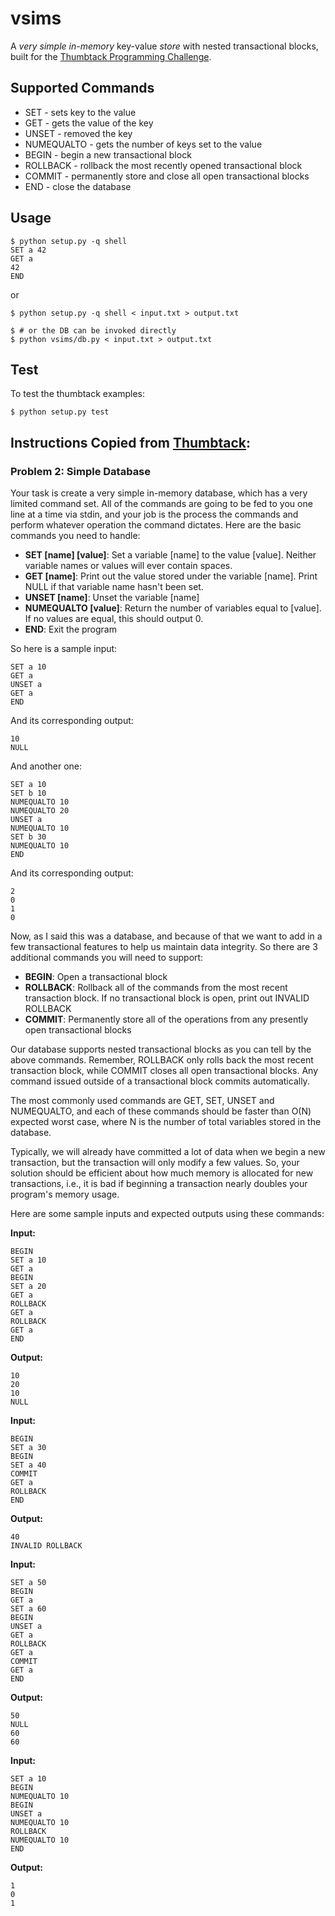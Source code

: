 vsims
=====

A *very simple in-memory* key-value *store* with nested transactional blocks, built for the [Thumbtack Programming Challenge][0].

Supported Commands
------------------
 * SET <key> <value> - sets key to the value
 * GET <key> - gets the value of the key
 * UNSET <key> - removed the key
 * NUMEQUALTO <value> - gets the number of keys set to the value
 * BEGIN - begin a new transactional block
 * ROLLBACK - rollback the most recently opened transactional block
 * COMMIT - permanently store and close all open transactional blocks
 * END - close the database

Usage
-----

    $ python setup.py -q shell
    SET a 42
    GET a
    42
    END

or

    $ python setup.py -q shell < input.txt > output.txt

    $ # or the DB can be invoked directly
    $ python vsims/db.py < input.txt > output.txt

Test
----
To test the thumbtack examples:

    $ python setup.py test

Instructions Copied from [Thumbtack][0]:
-----------------------------------

### Problem 2: Simple Database

Your task is create a very simple in-memory database, which has a very
limited command set. All of the commands are going to be fed to you
one line at a time via stdin, and your job is the process the commands
and perform whatever operation the command dictates. Here are the basic
commands you need to handle:

 * __SET [name] [value]__: Set a variable [name] to the value [value].
   Neither variable names or values will ever contain spaces.
 * __GET [name]__: Print out the value stored under the variable [name].
   Print NULL if that variable name hasn't been set.
 * __UNSET [name]__: Unset the variable [name]
 * __NUMEQUALTO [value]__: Return the number of variables equal to [value].
   If no values are equal, this should output 0.
 * __END__: Exit the program

So here is a sample input:

    SET a 10
    GET a
    UNSET a
    GET a
    END

And its corresponding output:

    10
    NULL

And another one:

    SET a 10
    SET b 10
    NUMEQUALTO 10
    NUMEQUALTO 20
    UNSET a
    NUMEQUALTO 10
    SET b 30
    NUMEQUALTO 10
    END

And its corresponding output:

    2
    0
    1
    0

Now, as I said this was a database, and because of that we want to add
in a few transactional features to help us maintain data integrity.
So there are 3 additional commands you will need to support:

 * __BEGIN__: Open a transactional block
 * __ROLLBACK__: Rollback all of the commands from the most recent transaction
   block. If no transactional block is open, print out INVALID ROLLBACK
 * __COMMIT__: Permanently store all of the operations from any presently open
   transactional blocks

Our database supports nested transactional blocks as you can tell by the
above commands. Remember, ROLLBACK only rolls back the most recent
transaction block, while COMMIT closes all open transactional blocks.
Any command issued outside of a transactional block commits automatically.

The most commonly used commands are GET, SET, UNSET and NUMEQUALTO, and each
of these commands should be faster than O(N) expected worst case, where N is
the number of total variables stored in the database.

Typically, we will already have committed a lot of data when we begin a new
transaction, but the transaction will only modify a few values. So, your
solution should be efficient about how much memory is allocated for new
transactions, i.e., it is bad if beginning a transaction nearly doubles your
program's memory usage.

Here are some sample inputs and expected outputs using these commands:

__Input:__

    BEGIN
    SET a 10
    GET a
    BEGIN
    SET a 20
    GET a
    ROLLBACK
    GET a
    ROLLBACK
    GET a
    END

__Output:__

    10
    20
    10
    NULL

__Input:__

    BEGIN
    SET a 30
    BEGIN
    SET a 40
    COMMIT
    GET a
    ROLLBACK
    END

__Output:__

    40
    INVALID ROLLBACK

__Input:__

    SET a 50
    BEGIN
    GET a
    SET a 60
    BEGIN
    UNSET a
    GET a
    ROLLBACK
    GET a
    COMMIT
    GET a
    END

__Output:__

    50
    NULL
    60
    60

__Input:__

    SET a 10
    BEGIN
    NUMEQUALTO 10
    BEGIN
    UNSET a
    NUMEQUALTO 10
    ROLLBACK
    NUMEQUALTO 10
    END

__Output:__

    1
    0
    1

[0]: http://www.thumbtack.com/challenges
